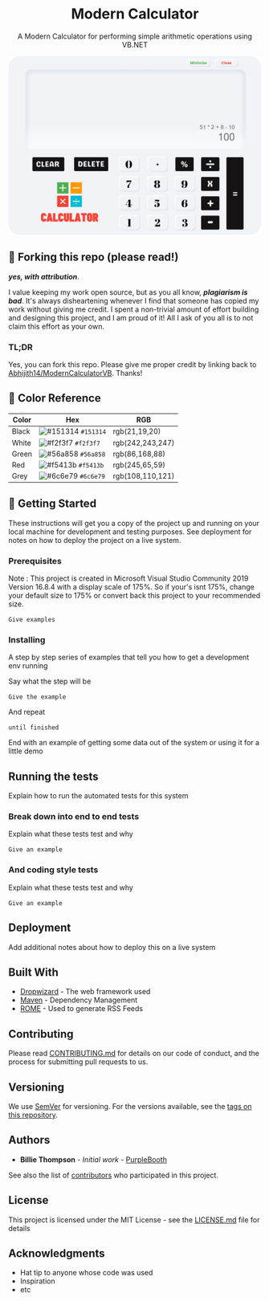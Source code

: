 <h1 align="center">
  Modern Calculator
</h1>
<p align="center">
  A Modern Calculator for performing simple arithmetic operations using VB.NET
</p>

![demo](https://raw.githubusercontent.com/Abhijith14/ModernCalculatorVB/master/readme_assets/project.png)

## 🚨 Forking this repo (please read!)

_**yes, with attribution**_.

I value keeping my work open source, but as you all know, _**plagiarism is bad**_. It's always disheartening whenever I find that someone has copied my work without giving me credit. I spent a non-trivial amount of effort building and designing this project, and I am proud of it! All I ask of you all is to not claim this effort as your own.


### TL;DR

Yes, you can fork this repo. Please give me proper credit by linking back to [Abhijith14/ModernCalculatorVB](https://github.com/Abhijith14/ModernCalculatorVB). Thanks!

## 🎨 Color Reference

| Color          | Hex                                                                | RGB		           |
| -------------- | ------------------------------------------------------------------ |	------------------ |
| Black          | ![#151314](https://via.placeholder.com/10/151314?text=+) `#151314` |	rgb(21,19,20)	   |
| White          | ![#f2f3f7](https://via.placeholder.com/10/f2f3f7?text=+) `#f2f3f7` |	rgb(242,243,247)   |
| Green			 | ![#56a858](https://via.placeholder.com/10/56a858?text=+) `#56a858` |	rgb(86,168,88)     |
| Red            | ![#f5413b](https://via.placeholder.com/10/f5413b?text=+) `#f5413b` |	rgb(245,65,59)     |
| Grey           | ![#6c6e79](https://via.placeholder.com/10/6c6e79?text=+) `#6c6e79` |	rgb(108,110,121)   |

## 📕 Getting Started

These instructions will get you a copy of the project up and running on your local machine for development and testing purposes. See deployment for notes on how to deploy the project on a live system.

### Prerequisites

Note : This project is created in Microsoft Visual Studio Community 2019 Version 16.8.4 with a display scale of 175%. So if your's isnt 175%, change your default size to 175% or convert back this project to your recommended size.

```
Give examples
```

### Installing

A step by step series of examples that tell you how to get a development env running

Say what the step will be

```
Give the example
```

And repeat

```
until finished
```

End with an example of getting some data out of the system or using it for a little demo

## Running the tests

Explain how to run the automated tests for this system

### Break down into end to end tests

Explain what these tests test and why

```
Give an example
```

### And coding style tests

Explain what these tests test and why

```
Give an example
```

## Deployment

Add additional notes about how to deploy this on a live system

## Built With

* [Dropwizard](http://www.dropwizard.io/1.0.2/docs/) - The web framework used
* [Maven](https://maven.apache.org/) - Dependency Management
* [ROME](https://rometools.github.io/rome/) - Used to generate RSS Feeds

## Contributing

Please read [CONTRIBUTING.md](https://gist.github.com/PurpleBooth/b24679402957c63ec426) for details on our code of conduct, and the process for submitting pull requests to us.

## Versioning

We use [SemVer](http://semver.org/) for versioning. For the versions available, see the [tags on this repository](https://github.com/your/project/tags). 

## Authors

* **Billie Thompson** - *Initial work* - [PurpleBooth](https://github.com/PurpleBooth)

See also the list of [contributors](https://github.com/your/project/contributors) who participated in this project.

## License

This project is licensed under the MIT License - see the [LICENSE.md](LICENSE.md) file for details

## Acknowledgments

* Hat tip to anyone whose code was used
* Inspiration
* etc

